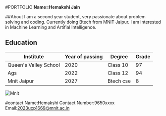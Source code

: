 #PORTFOLIO
**Name=Hemakshi Jain**

##About
I am a second year student, very passionate about problem solving and coding. Currently doing Btech from MNIT Jaipur. I am interested in Machine Learning and Artifial Intelligence.

## Education
|Institute|Year of passing|Degree|Grade|
|---|---|---|---|
|Queen's Valley School|2020|Class 10|97|
Ags|2022|Class 12|94|
|Mnit Jaipur|2027|Btech cse|8|


![Mnit](https://encrypted-tbn0.gstatic.com/images?q=tbn:ANd9GcT3UC_-oF15-Q3w9vwhOEXL_qsINFG-AgpSdg&s)

#contact
Name:Hemakshi
Contact Number:9650xxxx
Email:2023ucp1669@mnit.ac.in
